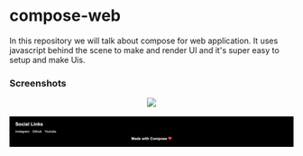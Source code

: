 # compose-web

In this repository we will talk about compose for web application. It uses javascript behind the scene to make and render UI and it's super easy to setup and make Uis.

### Screenshots

<p align="center">
<img src="src/jsMain/resources/screenshots/one.png">
</p>

<p align="center">
<img src="src/jsMain/resources/screenshots/two.png">
</p>